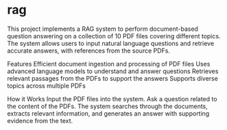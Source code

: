 # rag
This project implements a RAG system to perform document-based question answering on a collection of 10 PDF files covering different topics. The system allows users to input natural language questions and retrieve accurate answers, with references from the source PDFs.

Features
Efficient document ingestion and processing of PDF files
Uses advanced language models to understand and answer questions
Retrieves relevant passages from the PDFs to support the answers
Supports diverse topics across multiple PDFs

How it Works
Input the PDF files into the system.
Ask a question related to the content of the PDFs.
The system searches through the documents, extracts relevant information, and generates an answer with supporting evidence from the text.
